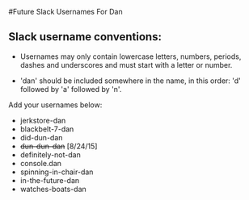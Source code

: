 #Future Slack Usernames For Dan

## Slack username conventions:

* Usernames may only contain lowercase letters, numbers, periods, dashes and underscores and must start with a letter or number.

* 'dan' should be included somewhere in the name, in this order: 'd' followed by 'a' followed by 'n'.

Add your usernames below:

* jerkstore-dan
* blackbelt-7-dan
* did-dun-dan
* ~~dun-dun-dan~~ [8/24/15]
* definitely-not-dan
* console.dan
* spinning-in-chair-dan
* in-the-future-dan
* watches-boats-dan
